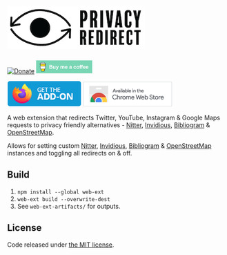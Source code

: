 # ![privacy-redirect](assets/images/logo-small.png)

[![Donate](https://liberapay.com/assets/widgets/donate.svg)](https://liberapay.com/SimonBrazell/donate) [![Buy me a coffee](assets/images/buy-me-a-coffee.png)](https://www.buymeacoffee.com/SimonBrazell)

[![Firefox Add-on](assets/images/amo-badge.png)](https://addons.mozilla.org/en-US/firefox/addon/privacy-redirect/) [![Chrome Extension](assets/images/chrome-badge.png)](https://chrome.google.com/webstore/detail/privacy-redirect/pmcmeagblkinmogikoikkdjiligflglb)

A web extension that redirects Twitter, YouTube, Instagram & Google Maps requests to privacy friendly alternatives - [Nitter](https://github.com/zedeus/nitter), [Invidious](https://github.com/omarroth/invidious), [Bibliogram](https://github.com/cloudrac3r/bibliogram) & [OpenStreetMap](https://www.openstreetmap.org/).

Allows for setting custom [Nitter](https://github.com/zedeus/nitter/wiki/Instances), [Invidious](https://github.com/omarroth/invidious/wiki/Invidious-Instances), [Bibliogram](https://github.com/cloudrac3r/bibliogram/wiki/Instances) & [OpenStreetMap](https://wiki.openstreetmap.org/wiki/Tile_servers) instances and toggling all redirects on & off.

## Build

1.  `npm install --global web-ext`
2.  `web-ext build --overwrite-dest`
3.  See `web-ext-artifacts/` for outputs.

## License

Code released under [the MIT license](LICENSE.txt).

